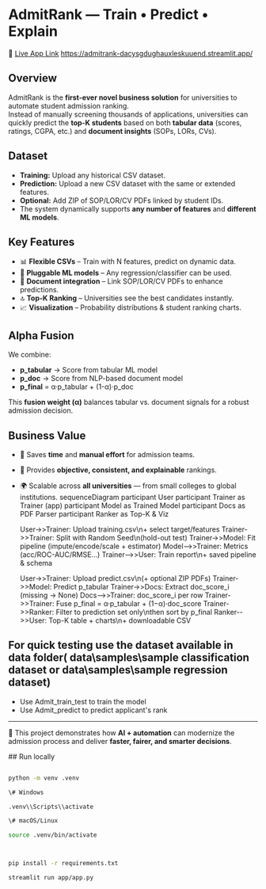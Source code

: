
# AdmitRank — Train • Predict • Explain

📌 [Live App Link](#)  https://admitrank-dacysgdughauxleskuuend.streamlit.app/
## Overview
AdmitRank is the **first-ever novel business solution** for universities to automate student admission ranking.  
Instead of manually screening thousands of applications, universities can quickly predict the **top-K students** based on both **tabular data** (scores, ratings, CGPA, etc.) and **document insights** (SOPs, LORs, CVs).

## Dataset
- **Training:** Upload any historical CSV dataset.  
- **Prediction:** Upload a new CSV dataset with the same or extended features.  
- **Optional:** Add ZIP of SOP/LOR/CV PDFs linked by student IDs.  
- The system dynamically supports **any number of features** and **different ML models**.

## Key Features
- 📊 **Flexible CSVs** – Train with N features, predict on dynamic data.  
- 🤖 **Pluggable ML models** – Any regression/classifier can be used.  
- 📑 **Document integration** – Link SOP/LOR/CV PDFs to enhance predictions.  
- 🔝 **Top-K Ranking** – Universities see the best candidates instantly.  
- 📈 **Visualization** – Probability distributions & student ranking charts.  

## Alpha Fusion
We combine:
- **p_tabular** → Score from tabular ML model  
- **p_doc** → Score from NLP-based document model  
- **p_final** = α·p_tabular + (1-α)·p_doc  

This **fusion weight (α)** balances tabular vs. document signals for a robust admission decision.

## Business Value 
- 🚀 Saves **time** and **manual effort** for admission teams.  
- 🎯 Provides **objective, consistent, and explainable** rankings.  
- 🌍 Scalable across **all universities** — from small colleges to global institutions.
sequenceDiagram
    participant User
    participant Trainer as Trainer (app)
    participant Model as Trained Model
    participant Docs as PDF Parser
    participant Ranker as Top-K & Viz

    User->>Trainer: Upload training.csv\n+ select target/features
    Trainer->>Trainer: Split with Random Seed\n(hold-out test)
    Trainer->>Model: Fit pipeline (impute/encode/scale + estimator)
    Model-->>Trainer: Metrics (acc/ROC-AUC/RMSE...)
    Trainer-->>User: Train report\n+ saved pipeline & schema

    User->>Trainer: Upload predict.csv\n(+ optional ZIP PDFs)
    Trainer->>Model: Predict p_tabular
    Trainer->>Docs: Extract doc_score_i (missing → None)
    Docs-->>Trainer: doc_score_i per row
    Trainer->>Trainer: Fuse p_final = α·p_tabular + (1−α)·doc_score
    Trainer->>Ranker: Filter to prediction set only\nthen sort by p_final
    Ranker-->>User: Top-K table + charts\n+ downloadable CSV


## For quick testing use the dataset available in data folder( data\samples\sample classification dataset or  data\samples\sample regression dataset) 
- Use Admit_train_test to train the model 
- Use Admit_predict to predict applicant's rank


---



🔗 This project demonstrates how **AI + automation** can modernize the admission process and deliver **faster, fairer, and smarter decisions**.



\## Run locally



```bash

python -m venv .venv

\# Windows

.venv\\Scripts\\activate

\# macOS/Linux

source .venv/bin/activate



pip install -r requirements.txt

streamlit run app/app.py



